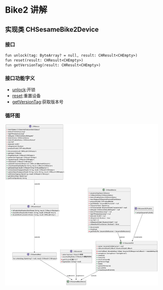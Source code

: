 # Bike2 讲解
## 实现类 CHSesameBike2Device
### 接口

```agsl
fun unlock(tag: ByteArray? = null, result: CHResult<CHEmpty>)
fun reset(result: CHResult<CHEmpty>)
fun getVersionTag(result: CHResult<CHEmpty>)

```
### 接口功能字义
- [unlock](unlock.md):开锁 
- [reset](reset.md):重置设备
- [getVersionTag](ssm5version.md):获取版本号
### 循环图
![CHSesameBike2Device](../class/CHSesameBike2Device.svg)





